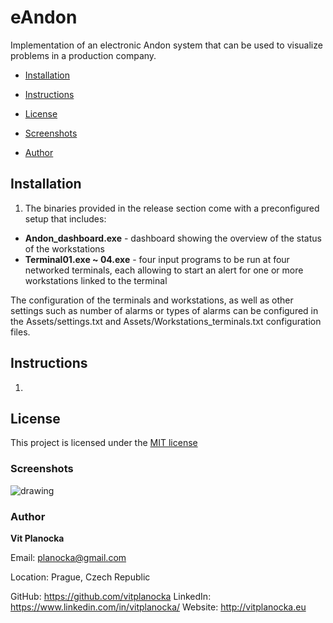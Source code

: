 # eAndon

Implementation of an electronic Andon system that can be used to visualize problems in a production company.


* [Installation](#Installation)

* [Instructions](#Instructions)

* [License](#License)

* [Screenshots](#Screenshots)

* [Author](#Author)

## Installation
1.  The binaries provided in the release section come with a preconfigured setup that includes:
*    <b>Andon_dashboard.exe</b> - dashboard showing the overview of the status of the workstations
*    <b>Terminal01.exe ~ 04.exe</b> - four input programs to be run at four networked terminals, each allowing to start an alert for one or more workstations linked to the terminal

The configuration of the terminals and workstations, as well as other settings such as number of alarms or types of alarms can be configured in the Assets/settings.txt and Assets/Workstations_terminals.txt configuration files.

## Instructions
1.
## License
This project is licensed under the <a href="https://github.com/vitplanocka/eAndon/blob/v1.0/LICENSE">MIT license</a>

### Screenshots
<img src="assets/terminalScreenShot.png" alt="drawing" />

### Author

**Vit Planocka**

Email: planocka@gmail.com

Location: Prague, Czech Republic

GitHub: https://github.com/vitplanocka
LinkedIn: https://www.linkedin.com/in/vitplanocka/
Website:  http://vitplanocka.eu
